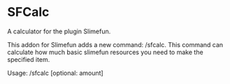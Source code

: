 # SFCalc
A calculator for the plugin Slimefun.

This addon for Slimefun adds a new command: /sfcalc. This command can calculate how much basic slimefun resources you need to make the specified item.

Usage: /sfcalc  [optional: amount]


